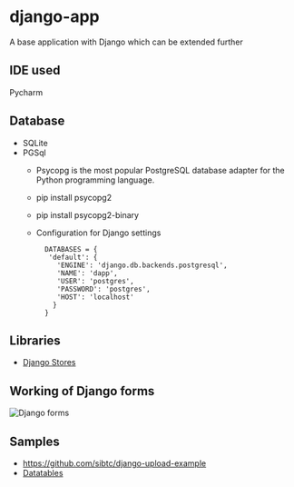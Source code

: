 # django-app
A base application with Django which can be extended further

## IDE used
 Pycharm
 
## Database
 * SQLite  
 * PGSql
   - Psycopg is the most popular PostgreSQL database adapter for the Python programming language.
   - pip install psycopg2
   - pip install psycopg2-binary
   - Configuration for Django settings
     
     ```
       DATABASES = {
        'default': {
          'ENGINE': 'django.db.backends.postgresql',
          'NAME': 'dapp',
          'USER': 'postgres',
          'PASSWORD': 'postgres',
          'HOST': 'localhost'
         }
       }
     ```
     
 ## Libraries
 - [Django Stores](https://github.com/jschneier/django-storages)
 
 ## Working of Django forms
 ![Django forms](https://developer.mozilla.org/en-US/docs/Learn/Server-side/Django/Forms/form_handling_-_standard.png)
 
 ## Samples
  - https://github.com/sibtc/django-upload-example
  - [Datatables](https://github.com/theyogicoderRI/DjangoInchByInch)
